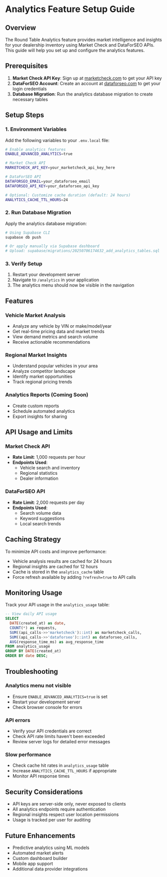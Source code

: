 # Analytics Feature Setup Guide

## Overview

The Round Table Analytics feature provides market intelligence and insights for your dealership inventory using Market Check and DataForSEO APIs. This guide will help you set up and configure the analytics features.

## Prerequisites

1. **Market Check API Key**: Sign up at [marketcheck.com](https://www.marketcheck.com/) to get your API key
2. **DataForSEO Account**: Create an account at [dataforseo.com](https://dataforseo.com/) to get your login credentials
3. **Database Migration**: Run the analytics database migration to create necessary tables

## Setup Steps

### 1. Environment Variables

Add the following variables to your `.env.local` file:

```bash
# Enable analytics features
ENABLE_ADVANCED_ANALYTICS=true

# Market Check API
MARKETCHECK_API_KEY=your_marketcheck_api_key_here

# DataForSEO API
DATAFORSEO_EMAIL=your_dataforseo_email
DATAFORSEO_API_KEY=your_dataforseo_api_key

# Optional: Customize cache duration (default: 24 hours)
ANALYTICS_CACHE_TTL_HOURS=24
```

### 2. Run Database Migration

Apply the analytics database migration:

```bash
# Using Supabase CLI
supabase db push

# Or apply manually via Supabase dashboard
# Upload: supabase/migrations/20250706174632_add_analytics_tables.sql
```

### 3. Verify Setup

1. Restart your development server
2. Navigate to `/analytics` in your application
3. The analytics menu should now be visible in the navigation

## Features

### Vehicle Market Analysis
- Analyze any vehicle by VIN or make/model/year
- Get real-time pricing data and market trends
- View demand metrics and search volume
- Receive actionable recommendations

### Regional Market Insights
- Understand popular vehicles in your area
- Analyze competitor landscape
- Identify market opportunities
- Track regional pricing trends

### Analytics Reports (Coming Soon)
- Create custom reports
- Schedule automated analytics
- Export insights for sharing

## API Usage and Limits

### Market Check API
- **Rate Limit**: 1,000 requests per hour
- **Endpoints Used**:
  - Vehicle search and inventory
  - Regional statistics
  - Dealer information

### DataForSEO API
- **Rate Limit**: 2,000 requests per day
- **Endpoints Used**:
  - Search volume data
  - Keyword suggestions
  - Local search trends

## Caching Strategy

To minimize API costs and improve performance:
- Vehicle analysis results are cached for 24 hours
- Regional insights are cached for 12 hours
- Cache is stored in the `analytics_cache` table
- Force refresh available by adding `?refresh=true` to API calls

## Monitoring Usage

Track your API usage in the `analytics_usage` table:

```sql
-- View daily API usage
SELECT 
  DATE(created_at) as date,
  COUNT(*) as requests,
  SUM((api_calls->>'marketcheck')::int) as marketcheck_calls,
  SUM((api_calls->>'dataforseo')::int) as dataforseo_calls,
  AVG(response_time_ms) as avg_response_time
FROM analytics_usage
GROUP BY DATE(created_at)
ORDER BY date DESC;
```

## Troubleshooting

### Analytics menu not visible
- Ensure `ENABLE_ADVANCED_ANALYTICS=true` is set
- Restart your development server
- Check browser console for errors

### API errors
- Verify your API credentials are correct
- Check API rate limits haven't been exceeded
- Review server logs for detailed error messages

### Slow performance
- Check cache hit rates in `analytics_usage` table
- Increase `ANALYTICS_CACHE_TTL_HOURS` if appropriate
- Monitor API response times

## Security Considerations

- API keys are server-side only, never exposed to clients
- All analytics endpoints require authentication
- Regional insights respect user location permissions
- Usage is tracked per user for auditing

## Future Enhancements

- Predictive analytics using ML models
- Automated market alerts
- Custom dashboard builder
- Mobile app support
- Additional data provider integrations